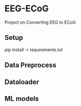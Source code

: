 # EEG-ECoG
Project on Converting EEG to ECoG

## Setup
pip install -r requirements.txt

## Data Preprocess


## Dataloader


## ML models
